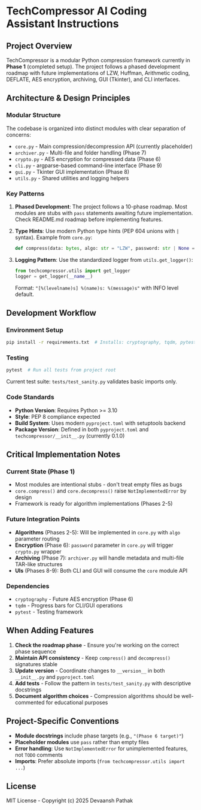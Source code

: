 # TechCompressor AI Coding Assistant Instructions

## Project Overview

TechCompressor is a modular Python compression framework currently in **Phase 1** (completed setup). The project follows a phased development roadmap with future implementations of LZW, Huffman, Arithmetic coding, DEFLATE, AES encryption, archiving, GUI (Tkinter), and CLI interfaces.

## Architecture & Design Principles

### Modular Structure
The codebase is organized into distinct modules with clear separation of concerns:
- `core.py` - Main compression/decompression API (currently placeholder)
- `archiver.py` - Multi-file and folder handling (Phase 7)
- `crypto.py` - AES encryption for compressed data (Phase 6)
- `cli.py` - argparse-based command-line interface (Phase 9)
- `gui.py` - Tkinter GUI implementation (Phase 8)
- `utils.py` - Shared utilities and logging helpers

### Key Patterns
1. **Phased Development**: The project follows a 10-phase roadmap. Most modules are stubs with `pass` statements awaiting future implementation. Check README.md roadmap before implementing features.

2. **Type Hints**: Use modern Python type hints (PEP 604 unions with `|` syntax). Example from `core.py`:
   ```python
   def compress(data: bytes, algo: str = "LZW", password: str | None = None) -> bytes:
   ```

3. **Logging Pattern**: Use the standardized logger from `utils.get_logger()`:
   ```python
   from techcompressor.utils import get_logger
   logger = get_logger(__name__)
   ```
   Format: `"[%(levelname)s] %(name)s: %(message)s"` with INFO level default.

## Development Workflow

### Environment Setup
```bash
pip install -r requirements.txt  # Installs: cryptography, tqdm, pytest
```

### Testing
```bash
pytest  # Run all tests from project root
```
Current test suite: `tests/test_sanity.py` validates basic imports only.

### Code Standards
- **Python Version**: Requires Python >= 3.10
- **Style**: PEP 8 compliance expected
- **Build System**: Uses modern `pyproject.toml` with setuptools backend
- **Package Version**: Defined in both `pyproject.toml` and `techcompressor/__init__.py` (currently 0.1.0)

## Critical Implementation Notes

### Current State (Phase 1)
- Most modules are intentional stubs - don't treat empty files as bugs
- `core.compress()` and `core.decompress()` raise `NotImplementedError` by design
- Framework is ready for algorithm implementations (Phases 2-5)

### Future Integration Points
- **Algorithms** (Phases 2-5): Will be implemented in `core.py` with `algo` parameter routing
- **Encryption** (Phase 6): `password` parameter in `core.py` will trigger `crypto.py` wrapper
- **Archiving** (Phase 7): `archiver.py` will handle metadata and multi-file TAR-like structures
- **UIs** (Phases 8-9): Both CLI and GUI will consume the `core` module API

### Dependencies
- `cryptography` - Future AES encryption (Phase 6)
- `tqdm` - Progress bars for CLI/GUI operations
- `pytest` - Testing framework

## When Adding Features

1. **Check the roadmap phase** - Ensure you're working on the correct phase sequence
2. **Maintain API consistency** - Keep `compress()` and `decompress()` signatures stable
3. **Update version** - Coordinate changes to `__version__` in both `__init__.py` and `pyproject.toml`
4. **Add tests** - Follow the pattern in `tests/test_sanity.py` with descriptive docstrings
5. **Document algorithm choices** - Compression algorithms should be well-commented for educational purposes

## Project-Specific Conventions

- **Module docstrings** include phase targets (e.g., `"(Phase 6 target)"`)
- **Placeholder modules** use `pass` rather than empty files
- **Error handling**: Use `NotImplementedError` for unimplemented features, not `TODO` comments
- **Imports**: Prefer absolute imports (`from techcompressor.utils import ...`)

## License
MIT License - Copyright (c) 2025 Devaansh Pathak
